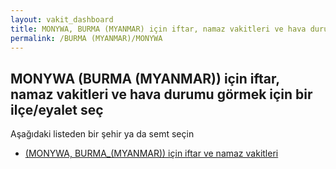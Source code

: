 ```yaml
---
layout: vakit_dashboard
title: MONYWA, BURMA (MYANMAR) için iftar, namaz vakitleri ve hava durumu - ilçe/eyalet seç
permalink: /BURMA (MYANMAR)/MONYWA
---
```


## MONYWA (BURMA (MYANMAR)) için iftar, namaz vakitleri ve hava durumu  görmek için bir ilçe/eyalet seç

Aşağıdaki listeden bir şehir ya da semt seçin

* [ (MONYWA, BURMA_(MYANMAR)) için iftar ve namaz vakitleri](/BURMA_(MYANMAR)/MONYWA/)

<script type="text/javascript">
  var GLOBAL_COUNTRY = 'BURMA (MYANMAR)';
  var GLOBAL_CITY = 'MONYWA';
  var GLOBAL_STATE = 'MONYWA';
</script>
